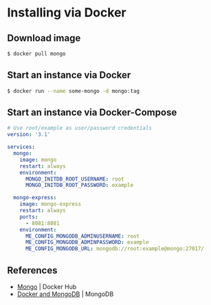 # Installing via Docker

## Download image

```sh
$ docker pull mongo
```

## Start an instance via Docker

```sh
$ docker run --name some-mongo -d mongo:tag
```

## Start an instance via Docker-Compose

```yaml
# Use root/example as user/password credentials
version: '3.1'

services:
  mongo:
    image: mongo
    restart: always
    environment:
      MONGO_INITDB_ROOT_USERNAME: root
      MONGO_INITDB_ROOT_PASSWORD: example

  mongo-express:
    image: mongo-express
    restart: always
    ports:
      - 8081:8081
    environment:
      ME_CONFIG_MONGODB_ADMINUSERNAME: root
      ME_CONFIG_MONGODB_ADMINPASSWORD: example
      ME_CONFIG_MONGODB_URL: mongodb://root:example@mongo:27017/
```

## References

* [Mongo](https://hub.docker.com/_/mongo) | Docker Hub
* [Docker and MongoDB](https://www.mongodb.com/compatibility/docker) | MongoDB
